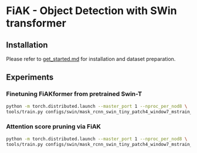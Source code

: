 # FiAK - Object Detection with SWin transformer

## Installation
Please refer to [get_started.md](docs/get_started.md) for installation and dataset preparation.


## Experiments

### Finetuning FiAKformer from pretrained Swin-T
```bash
python -m torch.distributed.launch --master_port 1 --nproc_per_nod8 \
tools/train.py configs/swin/mask_rcnn_swin_tiny_patch4_window7_mstrain_480-800_adamw_1x_coco.py --work-dir /data/coco/swin_chks/fiak_test --launcher pytorch ${@:3}
```

### Attention score pruning via FiAK
```bash
python -m torch.distributed.launch --master_port 1 --nproc_per_nod8 \
tools/train.py configs/swin/mask_rcnn_swin_tiny_patch4_window7_mstrain_480-800_adamw_1x_coco_prune.py --work-dir /data/coco/swin_chks/fiak_test --launcher pytorch ${@:3}
```
